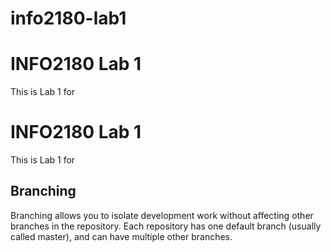 # info2180-lab1

# INFO2180 Lab 1
This is Lab 1 for <Ivanna Buckley>
# INFO2180 Lab 1
This is Lab 1 for <Ivanna Buckley>
## Branching
Branching allows you to isolate development work without 
affecting other branches in the repository. Each repository 
has one default branch (usually called master), and can have 
multiple other branches.